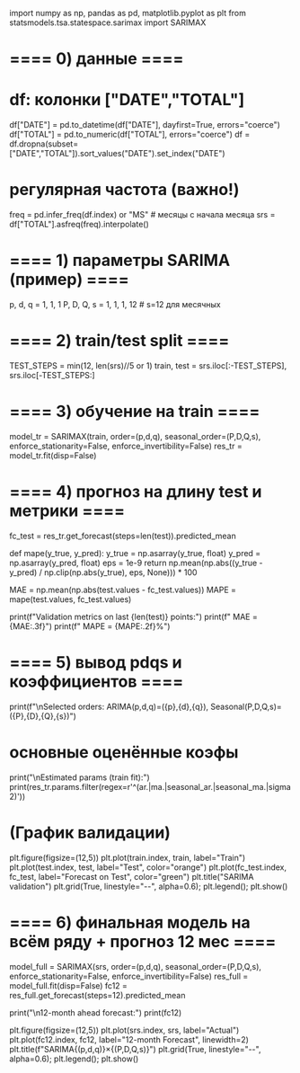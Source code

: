 import numpy as np, pandas as pd, matplotlib.pyplot as plt
from statsmodels.tsa.statespace.sarimax import SARIMAX

# ==== 0) данные ====
# df: колонки ["DATE","TOTAL"]
df["DATE"]  = pd.to_datetime(df["DATE"], dayfirst=True, errors="coerce")
df["TOTAL"] = pd.to_numeric(df["TOTAL"], errors="coerce")
df = df.dropna(subset=["DATE","TOTAL"]).sort_values("DATE").set_index("DATE")

# регулярная частота (важно!)
freq = pd.infer_freq(df.index) or "MS"     # месяцы с начала месяца
srs  = df["TOTAL"].asfreq(freq).interpolate()

# ==== 1) параметры SARIMA (пример) ====
p, d, q = 1, 1, 1
P, D, Q, s = 1, 1, 1, 12     # s=12 для месячных

# ==== 2) train/test split ====
TEST_STEPS = min(12, len(srs)//5 or 1)
train, test = srs.iloc[:-TEST_STEPS], srs.iloc[-TEST_STEPS:]

# ==== 3) обучение на train ====
model_tr = SARIMAX(train, order=(p,d,q), seasonal_order=(P,D,Q,s),
                   enforce_stationarity=False, enforce_invertibility=False)
res_tr = model_tr.fit(disp=False)

# ==== 4) прогноз на длину test и метрики ====
fc_test = res_tr.get_forecast(steps=len(test)).predicted_mean

def mape(y_true, y_pred):
    y_true = np.asarray(y_true, float)
    y_pred = np.asarray(y_pred, float)
    eps = 1e-9
    return np.mean(np.abs((y_true - y_pred) / np.clip(np.abs(y_true), eps, None))) * 100

MAE  = np.mean(np.abs(test.values - fc_test.values))
MAPE = mape(test.values, fc_test.values)

print(f"Validation metrics on last {len(test)} points:")
print(f"  MAE  = {MAE:.3f}")
print(f"  MAPE = {MAPE:.2f}%")

# ==== 5) вывод pdqs и коэффициентов ====
print(f"\nSelected orders: ARIMA(p,d,q)=({p},{d},{q}), Seasonal(P,D,Q,s)=({P},{D},{Q},{s})")
# основные оценённые коэфы
print("\nEstimated params (train fit):")
print(res_tr.params.filter(regex=r'^(ar\.|ma\.|seasonal_ar\.|seasonal_ma\.|sigma2)'))

# (График валидации)
plt.figure(figsize=(12,5))
plt.plot(train.index, train, label="Train")
plt.plot(test.index, test, label="Test", color="orange")
plt.plot(fc_test.index, fc_test, label="Forecast on Test", color="green")
plt.title("SARIMA validation")
plt.grid(True, linestyle="--", alpha=0.6); plt.legend(); plt.show()

# ==== 6) финальная модель на всём ряду + прогноз 12 мес ====
model_full = SARIMAX(srs, order=(p,d,q), seasonal_order=(P,D,Q,s),
                     enforce_stationarity=False, enforce_invertibility=False)
res_full = model_full.fit(disp=False)
fc12 = res_full.get_forecast(steps=12).predicted_mean

print("\n12-month ahead forecast:")
print(fc12)

plt.figure(figsize=(12,5))
plt.plot(srs.index, srs, label="Actual")
plt.plot(fc12.index, fc12, label="12-month Forecast", linewidth=2)
plt.title(f"SARIMA{(p,d,q)}×{(P,D,Q,s)}")
plt.grid(True, linestyle="--", alpha=0.6); plt.legend(); plt.show()
